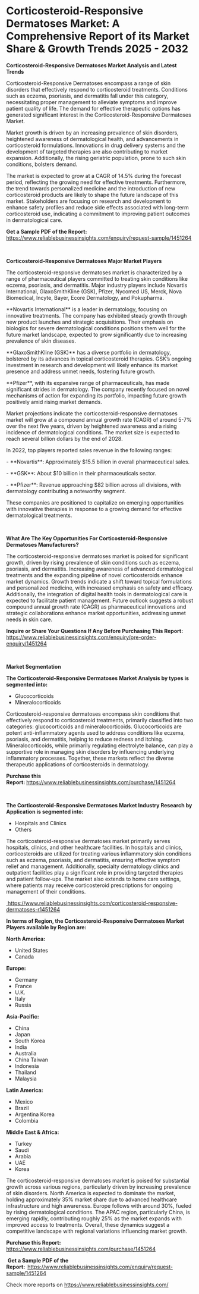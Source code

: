 <p><h1>Corticosteroid-Responsive Dermatoses Market: A Comprehensive Report of its Market Share & Growth Trends 2025 - 2032</h1></p><p><strong>Corticosteroid-Responsive Dermatoses Market Analysis and Latest Trends</strong></p>
<p><p>Corticosteroid-Responsive Dermatoses encompass a range of skin disorders that effectively respond to corticosteroid treatments. Conditions such as eczema, psoriasis, and dermatitis fall under this category, necessitating proper management to alleviate symptoms and improve patient quality of life. The demand for effective therapeutic options has generated significant interest in the Corticosteroid-Responsive Dermatoses Market.</p><p>Market growth is driven by an increasing prevalence of skin disorders, heightened awareness of dermatological health, and advancements in corticosteroid formulations. Innovations in drug delivery systems and the development of targeted therapies are also contributing to market expansion. Additionally, the rising geriatric population, prone to such skin conditions, bolsters demand.</p><p>The market is expected to grow at a CAGR of 14.5% during the forecast period, reflecting the growing need for effective treatments. Furthermore, the trend towards personalized medicine and the introduction of new corticosteroid products are likely to shape the future landscape of this market. Stakeholders are focusing on research and development to enhance safety profiles and reduce side effects associated with long-term corticosteroid use, indicating a commitment to improving patient outcomes in dermatological care.</p></p>
<p><strong>Get a Sample PDF of the Report:&nbsp;</strong> <a href="https://www.reliablebusinessinsights.com/enquiry/request-sample/1451264?utm_campaign=2487&utm_medium=2&utm_source=Github&utm_content=ia&utm_term=03032025&utm_id=corticosteroid-responsive-dermatoses">https://www.reliablebusinessinsights.com/enquiry/request-sample/1451264</a></p>
<p>&nbsp;</p>
<p><strong>Corticosteroid-Responsive Dermatoses Major Market Players</strong></p>
<p><p>The corticosteroid-responsive dermatoses market is characterized by a range of pharmaceutical players committed to treating skin conditions like eczema, psoriasis, and dermatitis. Major industry players include Novartis International, GlaxoSmithKline (GSK), Pfizer, Nycomed US, Merck, Nova Biomedical, Incyte, Bayer, Ecore Dermatology, and Pokupharma.</p><p>**Novartis International** is a leader in dermatology, focusing on innovative treatments. The company has exhibited steady growth through new product launches and strategic acquisitions. Their emphasis on biologics for severe dermatological conditions positions them well for the future market landscape, expected to grow significantly due to increasing prevalence of skin diseases.</p><p>**GlaxoSmithKline (GSK)** has a diverse portfolio in dermatology, bolstered by its advances in topical corticosteroid therapies. GSK’s ongoing investment in research and development will likely enhance its market presence and address unmet needs, fostering future growth.</p><p>**Pfizer**, with its expansive range of pharmaceuticals, has made significant strides in dermatology. The company recently focused on novel mechanisms of action for expanding its portfolio, impacting future growth positively amid rising market demands.</p><p>Market projections indicate the corticosteroid-responsive dermatoses market will grow at a compound annual growth rate (CAGR) of around 5-7% over the next five years, driven by heightened awareness and a rising incidence of dermatological conditions. The market size is expected to reach several billion dollars by the end of 2028.</p><p>In 2022, top players reported sales revenue in the following ranges:</p><p>- **Novartis**: Approximately $15.5 billion in overall pharmaceutical sales.</p><p>- **GSK**: About $10 billion in their pharmaceuticals sector.</p><p>- **Pfizer**: Revenue approaching $82 billion across all divisions, with dermatology contributing a noteworthy segment.</p><p>These companies are positioned to capitalize on emerging opportunities with innovative therapies in response to a growing demand for effective dermatological treatments.</p></p>
<p>&nbsp;</p>
<p><strong>What Are The Key Opportunities For Corticosteroid-Responsive Dermatoses Manufacturers?</strong></p>
<p><p>The corticosteroid-responsive dermatoses market is poised for significant growth, driven by rising prevalence of skin conditions such as eczema, psoriasis, and dermatitis. Increasing awareness of advanced dermatological treatments and the expanding pipeline of novel corticosteroids enhance market dynamics. Growth trends indicate a shift toward topical formulations and personalized medicine, with increased emphasis on safety and efficacy. Additionally, the integration of digital health tools in dermatological care is expected to facilitate patient management. Future outlook suggests a robust compound annual growth rate (CAGR) as pharmaceutical innovations and strategic collaborations enhance market opportunities, addressing unmet needs in skin care.</p></p>
<p><strong>Inquire or Share Your Questions If Any Before Purchasing This Report:</strong> <a href="https://www.reliablebusinessinsights.com/enquiry/pre-order-enquiry/1451264?utm_campaign=2487&utm_medium=2&utm_source=Github&utm_content=ia&utm_term=03032025&utm_id=corticosteroid-responsive-dermatoses">https://www.reliablebusinessinsights.com/enquiry/pre-order-enquiry/1451264</a></p>
<p>&nbsp;</p>
<p><strong>Market Segmentation</strong></p>
<p><strong>The Corticosteroid-Responsive Dermatoses Market Analysis by types is segmented into:</strong></p>
<p><ul><li>Glucocorticoids</li><li>Mineralocorticoids</li></ul></p>
<p><p>Corticosteroid-responsive dermatoses encompass skin conditions that effectively respond to corticosteroid treatments, primarily classified into two categories: glucocorticoids and mineralocorticoids. Glucocorticoids are potent anti-inflammatory agents used to address conditions like eczema, psoriasis, and dermatitis, helping to reduce redness and itching. Mineralocorticoids, while primarily regulating electrolyte balance, can play a supportive role in managing skin disorders by influencing underlying inflammatory processes. Together, these markets reflect the diverse therapeutic applications of corticosteroids in dermatology.</p></p>
<p><strong>Purchase this Report:&nbsp;</strong><a href="https://www.reliablebusinessinsights.com/purchase/1451264?utm_campaign=2487&utm_medium=2&utm_source=Github&utm_content=ia&utm_term=03032025&utm_id=corticosteroid-responsive-dermatoses">https://www.reliablebusinessinsights.com/purchase/1451264</a></p>
<p>&nbsp;</p>
<p><strong>The Corticosteroid-Responsive Dermatoses Market Industry Research by Application is segmented into:</strong></p>
<p><ul><li>Hospitals and Clinics</li><li>Others</li></ul></p>
<p><p>The corticosteroid-responsive dermatoses market primarily serves hospitals, clinics, and other healthcare facilities. In hospitals and clinics, corticosteroids are utilized for treating various inflammatory skin conditions such as eczema, psoriasis, and dermatitis, ensuring effective symptom relief and management. Additionally, specialty dermatology clinics and outpatient facilities play a significant role in providing targeted therapies and patient follow-ups. The market also extends to home care settings, where patients may receive corticosteroid prescriptions for ongoing management of their conditions.</p></p>
<p><a href="https://www.reliablebusinessinsights.com/corticosteroid-responsive-dermatoses-r1451264?utm_campaign=2487&utm_medium=2&utm_source=Github&utm_content=ia&utm_term=03032025&utm_id=corticosteroid-responsive-dermatoses">&nbsp;https://www.reliablebusinessinsights.com/corticosteroid-responsive-dermatoses-r1451264</a></p>
<p><strong>In terms of Region, the Corticosteroid-Responsive Dermatoses Market Players available by Region are:</strong></p>
<p>
    <p> <strong> North America: </strong>
        <ul>
            <li>United States</li>
            <li>Canada</li>
        </ul>
        </p> 
    <p> <strong> Europe: </strong>
        <ul>
            <li>Germany</li>
            <li>France</li>
            <li>U.K.</li>
            <li>Italy</li>
            <li>Russia</li>
        </ul>
        </p> 
    <p> <strong> Asia-Pacific: </strong>
        <ul>
            <li>China</li>
            <li>Japan</li>
            <li>South Korea</li>
            <li>India</li>
            <li>Australia</li>
            <li>China Taiwan</li>
            <li>Indonesia</li>
            <li>Thailand</li>
            <li>Malaysia</li>
        </ul>
        </p> 
    <p> <strong> Latin America: </strong>
        <ul>
            <li>Mexico</li>
            <li>Brazil</li>
            <li>Argentina Korea</li>
            <li>Colombia</li>
        </ul>
        </p> 
    <p> <strong> Middle East & Africa: </strong>
        <ul>
            <li>Turkey</li>
            <li>Saudi</li>
            <li>Arabia</li>
            <li>UAE</li>
            <li>Korea</li>
        </ul>
    </p>
    </p>
<p><p>The corticosteroid-responsive dermatoses market is poised for substantial growth across various regions, particularly driven by increasing prevalence of skin disorders. North America is expected to dominate the market, holding approximately 35% market share due to advanced healthcare infrastructure and high awareness. Europe follows with around 30%, fueled by rising dermatological conditions. The APAC region, particularly China, is emerging rapidly, contributing roughly 25% as the market expands with improved access to treatments. Overall, these dynamics suggest a competitive landscape with regional variations influencing market growth.</p></p>
<p><strong>Purchase this Report: </strong><a href="https://www.reliablebusinessinsights.com/purchase/1451264?utm_campaign=2487&utm_medium=2&utm_source=Github&utm_content=ia&utm_term=03032025&utm_id=corticosteroid-responsive-dermatoses">https://www.reliablebusinessinsights.com/purchase/1451264</a></p>
<p>&nbsp;<strong>Get a Sample PDF of the Report:&nbsp;&nbsp;</strong><a href="https://www.reliablebusinessinsights.com/enquiry/request-sample/1451264?utm_campaign=2487&utm_medium=2&utm_source=Github&utm_content=ia&utm_term=03032025&utm_id=corticosteroid-responsive-dermatoses">https://www.reliablebusinessinsights.com/enquiry/request-sample/1451264</a></p>
<p><strong></strong></p>
<p>Check more reports on <a href="https://www.reliablebusinessinsights.com/?utm_campaign=2487&utm_medium=2&utm_source=Github&utm_content=ia&utm_term=03032025&utm_id=corticosteroid-responsive-dermatoses">https://www.reliablebusinessinsights.com/</a></p>